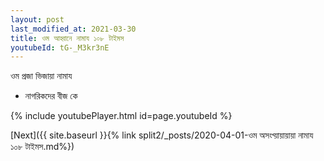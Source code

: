 ```yaml
---
layout: post
last_modified_at: 2021-03-30
title: ওম আহ্বানে নামায ১০৮ টাইমস
youtubeId: tG-_M3kr3nE
---
```

 
 
 ওম প্রজা ভিজায়া নামায  
 
 -  নাগরিকদের বীজ কে 
 
  
 
  
 
 
 
 
 
 


{% include youtubePlayer.html id=page.youtubeId %}
 
[Next]({{ site.baseurl }}{% link  split2/_posts/2020-04-01-ওম অসংখ্য়ায়ায়ায়া নামায ১০৮ টাইমস.md%})
 
